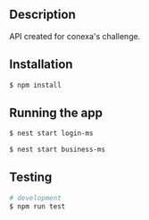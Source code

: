 ## Description

API created for conexa's challenge.

## Installation

```bash
$ npm install
```

## Running the app

```bash
$ nest start login-ms

$ nest start business-ms

```

## Testing

```bash
# development
$ npm run test

```
